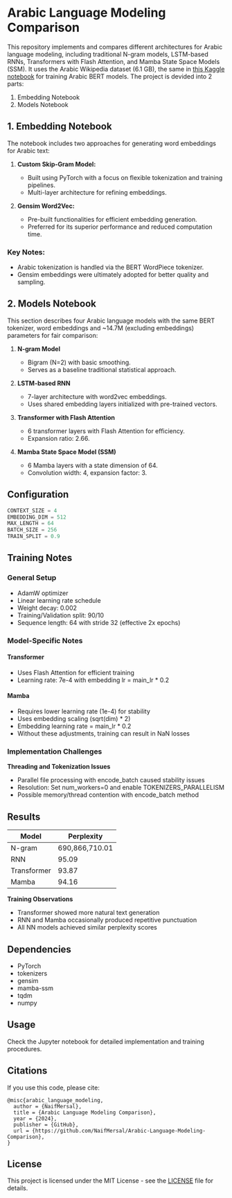 # Arabic Language Modeling Comparison

This repository implements and compares different architectures for Arabic language modeling, including traditional N-gram models, LSTM-based RNNs, Transformers with Flash Attention, and Mamba State Space Models (SSM). It uses the Arabic Wikipedia dataset (6.1 GB), the same in [this Kaggle notebook](https://www.kaggle.com/code/abedkhooli/arabic-bert-ak) for training Arabic BERT models. The project is devided into 2 parts:
1. Embedding Notebook
2. Models Notebook


## 1. Embedding Notebook

The notebook includes two approaches for generating word embeddings for Arabic text:

1. **Custom Skip-Gram Model:**
   - Built using PyTorch with a focus on flexible tokenization and training pipelines.
   - Multi-layer architecture for refining embeddings.

2. **Gensim Word2Vec:**
   - Pre-built functionalities for efficient embedding generation.
   - Preferred for its superior performance and reduced computation time.

### Key Notes:
- Arabic tokenization is handled via the BERT WordPiece tokenizer.
- Gensim embeddings were ultimately adopted for better quality and sampling.


## 2. Models Notebook

This section describes four Arabic language models with the same BERT tokenizer, word embeddings and ~14.7M (excluding embeddings) parameters for fair comparison:

1. **N-gram Model**
   - Bigram (N=2) with basic smoothing.
   - Serves as a baseline traditional statistical approach.

2. **LSTM-based RNN**
   - 7-layer architecture with word2vec embeddings.
   - Uses shared embedding layers initialized with pre-trained vectors.

3. **Transformer with Flash Attention**
   - 6 transformer layers with Flash Attention for efficiency.
   - Expansion ratio: 2.66.

4. **Mamba State Space Model (SSM)**
   - 6 Mamba layers with a state dimension of 64.
   - Convolution width: 4, expansion factor: 3.




## Configuration

```python
CONTEXT_SIZE = 4
EMBEDDING_DIM = 512
MAX_LENGTH = 64
BATCH_SIZE = 256
TRAIN_SPLIT = 0.9
```

## Training Notes

### General Setup
- AdamW optimizer
- Linear learning rate schedule
- Weight decay: 0.002
- Training/Validation split: 90/10
- Sequence length: 64 with stride 32 (effective 2x epochs)

### Model-Specific Notes

#### Transformer
- Uses Flash Attention for efficient training
- Learning rate: 7e-4 with embedding lr = main_lr * 0.2

#### Mamba
- Requires lower learning rate (1e-4) for stability
- Uses embedding scaling (sqrt(dim) * 2)
- Embedding learning rate = main_lr * 0.2
- Without these adjustments, training can result in NaN losses

### Implementation Challenges

**Threading and Tokenization Issues**
   - Parallel file processing with encode_batch caused stability issues
   - Resolution: Set num_workers=0 and enable TOKENIZERS_PARALLELISM
   - Possible memory/thread contention with encode_batch method



## Results

| Model       | Perplexity |
|------------|------------|
| N-gram     | 690,866,710.01 |
| RNN        | 95.09 |
| Transformer| 93.87 |
| Mamba      | 94.16 |

**Training Observations**
   - Transformer showed more natural text generation
   - RNN and Mamba occasionally produced repetitive punctuation
   - All NN models achieved similar perplexity scores


## Dependencies

- PyTorch
- tokenizers
- gensim
- mamba-ssm
- tqdm
- numpy

## Usage

Check the Jupyter notebook for detailed implementation and training procedures.

## Citations

If you use this code, please cite:
```
@misc{arabic_language_modeling,
  author = {NaifMersal},
  title = {Arabic Language Modeling Comparison},
  year = {2024},
  publisher = {GitHub},
  url = {https://github.com/NaifMersal/Arabic-Language-Modeling-Comparison},
}

```

## License

This project is licensed under the MIT License - see the [LICENSE](LICENSE) file for details.
